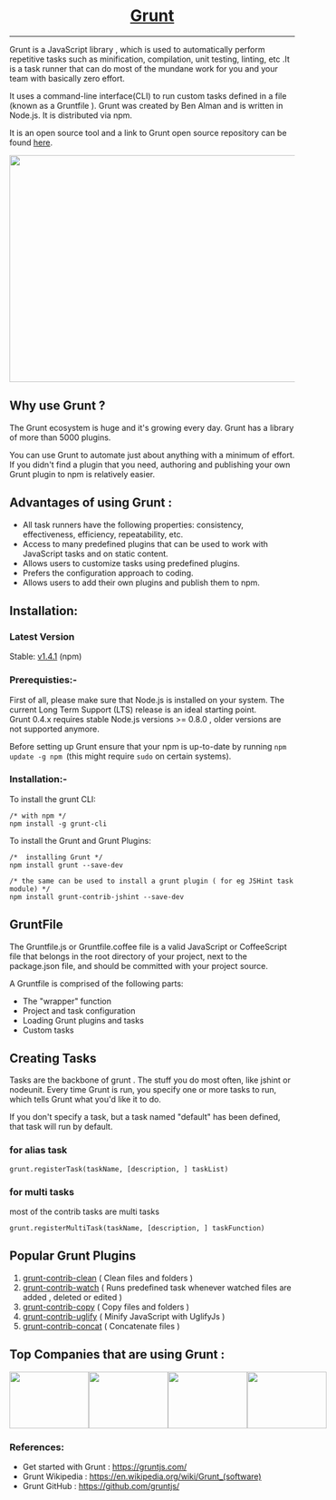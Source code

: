 <h1 align="center"> <a href="https://socket.io/">Grunt</a></h1>
<hr>

Grunt is a JavaScript library , which is used to automatically perform repetitive tasks such as minification, compilation, unit testing, linting, etc .It is a task runner that can do most of the mundane work for you and your team with basically zero effort. 

It uses a command-line interface(CLI) to run custom tasks defined in a file (known as a Gruntfile ). Grunt was created by Ben Alman and is written in Node.js. It is distributed via npm. 

It is an open source tool and a link to Grunt open source repository can be found [here](https://gruntjs.com/).
<br>
<p align = "center">
<img src="https://gruntjs.com/img/grunt-logo.svg"  style="width:800px; 
            height:400px; 
            display: block;" />
</p>

## Why use Grunt ?

The Grunt ecosystem is huge and it's growing every day. Grunt has a library of more than 5000 plugins.

You can use Grunt to automate just about anything with a minimum of effort. If you didn't find a plugin that you need, authoring and publishing your own Grunt 
plugin to npm is relatively easier.

## Advantages of using Grunt :

- All task runners have the following properties: consistency, effectiveness, efficiency, repeatability, etc.
- Access to many predefined plugins that can be used to work with JavaScript tasks and on static content.
- Allows users to customize tasks using predefined plugins.
- Prefers the configuration approach to coding.
- Allows users to add their own plugins and publish them to npm.

## Installation:

### Latest Version

Stable: [v1.4.1](https://www.npmjs.org/package/grunt) (npm)


### Prerequisties:-

First of all, please make sure that Node.js is installed on your system. The current Long Term Support (LTS) release is an ideal starting point. <br>Grunt 0.4.x requires stable Node.js versions >= 0.8.0 , older versions are not supported anymore.

Before setting up Grunt ensure that your npm is up-to-date by running <code>npm update -g npm </code>(this might require <code>sudo</code> on certain systems).

### Installation:-

To install the grunt CLI:
```
/* with npm */
npm install -g grunt-cli
```

To install the Grunt and Grunt Plugins:
```
/*  installing Grunt */
npm install grunt --save-dev

/* the same can be used to install a grunt plugin ( for eg JSHint task module) */
npm install grunt-contrib-jshint --save-dev
```


## GruntFile

The Gruntfile.js or Gruntfile.coffee file is a valid JavaScript or CoffeeScript file that belongs in the root directory of your project, next to the package.json file, and should be committed with your project source.

A Gruntfile is comprised of the following parts:

- The "wrapper" function
- Project and task configuration
- Loading Grunt plugins and tasks
- Custom tasks

## Creating Tasks 

Tasks are the backbone of grunt . The stuff you do most often, like jshint or nodeunit. Every time Grunt is run, you specify one or more tasks to run, which tells Grunt what you'd like it to do.

If you don't specify a task, but a task named "default" has been defined, that task will run by default.

### for alias task
```
grunt.registerTask(taskName, [description, ] taskList)

```
### for multi tasks

most of the contrib tasks are multi tasks
```
grunt.registerMultiTask(taskName, [description, ] taskFunction)
```

## Popular Grunt Plugins

1.  [grunt-contrib-clean](https://www.npmjs.com/package/grunt-contrib-clean) ( Clean files and folders )
2. [grunt-contrib-watch](https://www.npmjs.com/package/grunt-contrib-watch) ( Runs predefined task whenever watched files are added , deleted or edited )
3. [grunt-contrib-copy](https://www.npmjs.com/package/grunt-contrib-copy) ( Copy files and folders )
4. [grunt-contrib-uglify](https://www.npmjs.com/package/grunt-contrib-uglify) ( Minify JavaScript with UglifyJs )
5. [grunt-contrib-concat](https://www.npmjs.com/package/grunt-contrib-concat) ( Concatenate files )

## Top Companies that are using Grunt :

<p align="center" style="display:flex;" ><img src="https://gruntjs.com/img/logo-twitter.jpg" style="width:140px;  height:100px; display: block;" />
<img src="https://gruntjs.com/img/logo-jquery.jpg" style="width:140px;  height:100px; display: block;" />
<img src="https://gruntjs.com/img/logo-adobe.jpg" style="width:140px;  height:100px; display: block;" />
<img src="https://gruntjs.com/img/logo-modernizr.jpg" style="width:140px;  height:100px; display: block;" />
</p> 


### References:

- Get started with Grunt : https://gruntjs.com/
- Grunt Wikipedia : https://en.wikipedia.org/wiki/Grunt_(software)
- Grunt GitHub : https://github.com/gruntjs/
